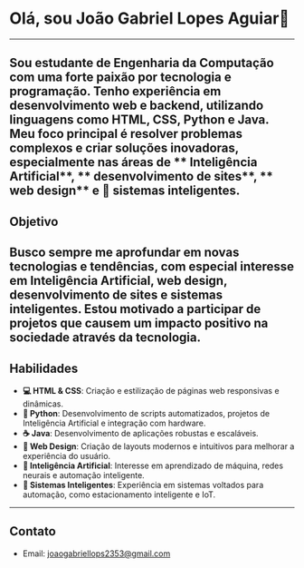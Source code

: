 # Olá, sou João Gabriel Lopes Aguiar👋
---
Sou estudante de Engenharia da Computação com uma forte paixão por tecnologia e programação. Tenho experiência em desenvolvimento web e backend, utilizando linguagens como HTML, CSS, Python e Java. Meu foco principal é resolver problemas complexos e criar soluções inovadoras, especialmente nas áreas de ** Inteligência Artificial**, ** desenvolvimento de sites**, ** web design** e **🔧 sistemas inteligentes**.
---
## Objetivo
Busco sempre me aprofundar em novas tecnologias e tendências, com especial interesse em **Inteligência Artificial**, **web design**, **desenvolvimento de sites** e **sistemas inteligentes**. Estou motivado a participar de projetos que causem um impacto positivo na sociedade através da tecnologia.
---
## Habilidades

- **💻 HTML & CSS**: Criação e estilização de páginas web responsivas e dinâmicas.
- **🐍 Python**: Desenvolvimento de scripts automatizados, projetos de Inteligência Artificial e integração com hardware.
- **☕ Java**: Desenvolvimento de aplicações robustas e escaláveis.
- **🎨 Web Design**: Criação de layouts modernos e intuitivos para melhorar a experiência do usuário.
- **🤖 Inteligência Artificial**: Interesse em aprendizado de máquina, redes neurais e automação inteligente.
- **🔧 Sistemas Inteligentes**: Experiência em sistemas voltados para automação, como estacionamento inteligente e IoT.
---
## Contato

- Email: [joaogabriellops2353@gmail.com](mailto:joaogabriellops2353@gmail.com)
